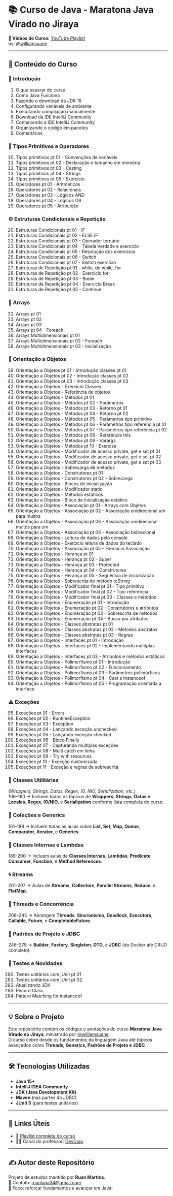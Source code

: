 # 📚 Curso de Java - Maratona Java Virado no Jiraya

**🎥 Vídeos do Curso:** [YouTube Playlist](https://www.youtube.com/playlist?list=PL62G310vn6nFIsOCC0H-C2infYgwm8SWW)  
by: [@williamsuane](https://github.com/williamsuane)

---

## 🧠 Conteúdo do Curso

### 🏁 Introdução
1. O que esperar do curso  
2. Como Java Funciona  
3. Fazendo o download da JDK 15  
4. Configurando variáveis de ambiente  
5. Executando compilação manualmente  
6. Download da IDE IntelliJ Community  
7. Conhecendo a IDE IntelliJ Community  
8. Organizando o código em pacotes  
9. Comentários  

### 🔢 Tipos Primitivos e Operadores
10. Tipos primitivos pt 01 - Convenções de variáveis  
11. Tipos primitivos pt 02 - Declaração e tamanho em memória  
12. Tipos primitivos pt 03 - Casting  
13. Tipos primitivos pt 04 - Strings  
14. Tipos primitivos pt 05 - Exercício  
15. Operadores pt 01 - Aritméticos  
16. Operadores pt 02 - Relacionais  
17. Operadores pt 03 - Lógicos AND  
18. Operadores pt 04 - Lógicos OR  
19. Operadores pt 05 - Atribuição  

### ⚙️ Estruturas Condicionais e Repetição
20. Estruturas Condicionais pt 01 - IF  
21. Estruturas Condicionais pt 02 - ELSE IF  
22. Estruturas Condicionais pt 03 - Operador ternário  
23. Estruturas Condicionais pt 04 - Tabela Verdade e exercício  
24. Estruturas Condicionais pt 05 - Resolução dos exercícios  
25. Estruturas Condicionais pt 06 - Switch  
26. Estruturas Condicionais pt 07 - Switch exercício  
27. Estruturas de Repetição pt 01 - while, do while, for  
28. Estruturas de Repetição pt 02 - Exercício for  
29. Estruturas de Repetição pt 03 - Break  
30. Estruturas de Repetição pt 04 - Exercício Break  
31. Estruturas de Repetição pt 05 - Continue  

### 🧩 Arrays
32. Arrays pt 01  
33. Arrays pt 02  
34. Arrays pt 03  
35. Arrays pt 04 - Foreach  
36. Arrays Multidimensionais pt 01  
37. Arrays Multidimensionais pt 02 - Foreach  
38. Arrays Multidimensionais pt 03 - Inicialização  

### 🧱 Orientação a Objetos
39. Orientação a Objetos pt 01 - Introdução classes pt 01  
40. Orientação a Objetos pt 02 - Introdução classes pt 02  
41. Orientação a Objetos pt 03 - Introdução classes pt 03  
42. Orientação a Objetos - Exercício Classes  
43. Orientação a Objetos - Referência de objetos  
44. Orientação a Objetos - Métodos pt 01  
45. Orientação a Objetos - Métodos pt 02 - Parâmetros  
46. Orientação a Objetos - Métodos pt 03 - Retorno pt 01  
47. Orientação a Objetos - Métodos pt 04 - Retorno pt 02  
48. Orientação a Objetos - Métodos pt 05 - Parâmetros tipo primitivo  
49. Orientação a Objetos - Métodos pt 06 - Parâmetros tipo referência pt 01  
50. Orientação a Objetos - Métodos pt 07 - Parâmetros tipo referência pt 02  
51. Orientação a Objetos - Métodos pt 08 - Referência this  
52. Orientação a Objetos - Métodos pt 09 - Varargs  
53. Orientação a Objetos - Métodos pt 10 - Exercise  
54. Orientação a Objetos - Modificador de acesso private, get e set pt 01  
55. Orientação a Objetos - Modificador de acesso private, get e set pt 02  
56. Orientação a Objetos - Modificador de acesso private, get e set pt 03  
57. Orientação a Objetos - Sobrecarga de métodos  
58. Orientação a Objetos - Construtores pt 01  
59. Orientação a Objetos - Construtores pt 02 - Sobrecarga  
60. Orientação a Objetos - Blocos de inicialização  
61. Orientação a Objetos - Modificador static  
62. Orientação a Objetos - Métodos estáticos  
63. Orientação a Objetos - Bloco de inicialização estático  
64. Orientação a Objetos - Associação pt 01 - Arrays com Objetos  
65. Orientação a Objetos - Associação pt 02 - Associação unidirecional um para muitos  
66. Orientação a Objetos - Associação pt 03 - Associação unidirecional muitos para um  
67. Orientação a Objetos - Associação pt 04 - Associação bidirecional  
68. Orientação a Objetos - Leitura de dados pelo console  
69. Orientação a Objetos - Exercício leitura de dados do teclado  
70. Orientação a Objetos - Associação pt 05 - Exercício Associação  
71. Orientação a Objetos - Herança pt 01  
72. Orientação a Objetos - Herança pt 02 - Super  
73. Orientação a Objetos - Herança pt 03 - Protected  
74. Orientação a Objetos - Herança pt 04 - Construtores  
75. Orientação a Objetos - Herança pt 05 - Sequência de inicialização  
76. Orientação a Objetos - Sobrescrita do método toString  
77. Orientação a Objetos - Modificador final pt 01 - Tipo primitivo  
78. Orientação a Objetos - Modificador final pt 02 - Tipo referência  
79. Orientação a Objetos - Modificador final pt 03 - Classes e métodos  
80. Orientação a Objetos - Enumeração pt 01 - Introdução  
81. Orientação a Objetos - Enumeração pt 02 - Construtores e atributos  
82. Orientação a Objetos - Enumeração pt 03 - Sobrescrita de métodos  
83. Orientação a Objetos - Enumeração pt 04 - Busca por atributos  
84. Orientação a Objetos - Classes abstratas pt 01  
85. Orientação a Objetos - Classes abstratas pt 02 - Métodos abstratos  
86. Orientação a Objetos - Classes abstratas pt 03 - Regras  
87. Orientação a Objetos - Interfaces pt 01 - Introdução  
88. Orientação a Objetos - Interfaces pt 02 - Implementando múltiplas interfaces  
89. Orientação a Objetos - Interfaces pt 03 - Atributos e métodos estáticos  
90. Orientação a Objetos - Polimorfismo pt 01 - Introdução  
91. Orientação a Objetos - Polimorfismo pt 02 - Funcionamento  
92. Orientação a Objetos - Polimorfismo pt 03 - Parâmetros polimórficos  
93. Orientação a Objetos - Polimorfismo pt 04 - Cast e instanceof  
94. Orientação a Objetos - Polimorfismo pt 05 - Programação orientada a interface  

### ⚠️ Exceções
95. Exceções pt 01 - Errors  
96. Exceções pt 02 - RuntimeException  
97. Exceções pt 03 - Exception  
98. Exceções pt 04 - Lançando exceção unchecked  
99. Exceções pt 05 - Lançando exceção checked  
100. Exceções pt 06 - Bloco Finally  
101. Exceções pt 07 - Capturando múltiplas exceções  
102. Exceções pt 08 - Multi catch em linha  
103. Exceções pt 09 - Try with resources  
104. Exceções pt 10 - Exceção customizada  
105. Exceções pt 11 - Exceção e regras de sobrescrita  

### 🧰 Classes Utilitárias
*(Wrappers, Strings, Datas, Regex, IO, NIO, Serialization, etc.)*  
106–160 → Incluem todos os tópicos de **Wrappers**, **Strings**, **Datas e Locales**, **Regex**, **IO/NIO**, e **Serialization** conforme lista completa do curso.

### 🧮 Coleções e Generics
161–188 → Incluem todas as aulas sobre **List, Set, Map, Queue**, **Comparator**, **Iterator**, e **Generics**.

### 🧱 Classes Internas e Lambdas
189-200 → Incluem aulas de **Classes Internas**, **Lambdas**, **Predicate**, **Consumer**, **Function**, e **Method References**.

### 🌀 Streams
201-207 → Aulas de **Streams**, **Collectors**, **Parallel Streams**, **Reduce**, e **FlatMap**.

### 🧵 Threads e Concorrência
208–245 → Abrangem **Threads**, **Sincronismo**, **Deadlock**, **Executors**, **Callable**, **Future**, e **CompletableFuture**.

### 🧠 Padrões de Projeto e JDBC
246–279 → **Builder**, **Factory**, **Singleton**, **DTO**, e **JDBC** (do Docker até CRUD completo).

### 🧪 Testes e Novidades
280. Testes unitários com jUnit pt 01  
281. Testes unitários com jUnit pt 02  
282. Atualizando JDK  
283. Record Class  
284. Pattern Matching for instanceof  

---

## 💡 Sobre o Projeto

Este repositório contém os códigos e anotações do curso **Maratona Java Virado no Jiraya**, ministrado por [@williamsuane](https://github.com/williamsuane).  
O curso cobre desde os fundamentos da linguagem Java até tópicos avançados como **Threads, Generics, Padrões de Projeto e JDBC**.

---

## 🛠️ Tecnologias Utilizadas

- **Java 15+**  
- **IntelliJ IDEA Community**  
- **JDK (Java Development Kit)**  
- **Maven** (nas partes do JDBC)  
- **JUnit 5** (para testes unitários)

---

## 📎 Links Úteis

- 🎥 [Playlist completa do curso](https://www.youtube.com/playlist?list=PL62G310vn6nFIsOCC0H-C2infYgwm8SWW)  
- 👨‍🏫 Canal do professor: [DevDojo](https://www.youtube.com/@DevDojoBrasil)

---

## ✍️ Autor deste Repositório

Projeto de estudos mantido por **Ruan Martins**.  
📧 Contato: [ruanlana34@gmail.com](mailto:ruanlana34@gmail.com)  
🚀 Foco: reforçar fundamentos e avançar em Java!

